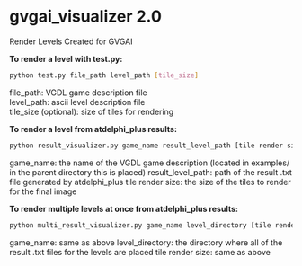 # gvgai_visualizer 2.0
Render Levels Created for GVGAI

**To render a level with test.py:**
```bash 
python test.py file_path level_path [tile_size]
```

file_path: VGDL game description file  
level_path: ascii level description file  
tile_size (optional): size of tiles for rendering  

**To render a level from atdelphi_plus results:**
```bash
python result_visualizer.py game_name result_level_path [tile render size]
```
game_name: the name of the VGDL game description (located in examples/ in the parent directory this is placed)
result_level_path: path of the result .txt file generated by atdelphi_plus
tile render size: the size of the tiles to render for the final image

**To render multiple levels at once from atdelphi_plus results:**
```bash
python multi_result_visualizer.py game_name level_directory [tile render size]
```
game_name: same as above
level_directory: the directory where all of the result .txt files for the levels are placed
tile render size: same as above

